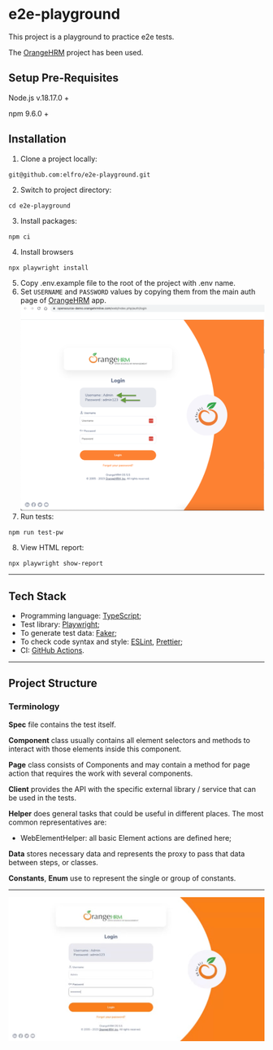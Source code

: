# e2e-playground
This project is a playground to practice e2e tests.

The [OrangeHRM](https://opensource-demo.orangehrmlive.com/) project has been used.

## Setup Pre-Requisites

Node.js v.18.17.0 +

npm 9.6.0 +

## Installation
1. Clone a project locally:
```
git@github.com:elfro/e2e-playground.git
```
2. Switch to project directory:
```
cd e2e-playground
```
3. Install packages:
```
npm ci
```
4. Install browsers
```
npx playwright install
```
5. Copy .env.example file to the root of the project with .env name.
6. Set `USERNAME` and `PASSWORD` values by copying them from the main auth page of [OrangeHRM](https://opensource-demo.orangehrmlive.com/) app.
![Auth credentials](docs/assets/env_auth_creds_variable.png)
7. Run tests:
```
npm run test-pw
```
8. View HTML report:
```
npx playwright show-report
```

___
## Tech Stack
- Programming language: [TypeScript](https://www.typescriptlang.org/); 
- Test library: [Playwright](https://playwright.dev/);
- To generate test data: [Faker](https://fakerjs.dev/);
- To check code syntax and style: [ESLint](https://eslint.org/), [Prettier](https://prettier.io/);
- CI: [GitHub Actions](https://docs.github.com/en/actions).

___

## Project Structure
### <a name="terminology"></a> Terminology

**Spec** file contains the test itself.

**Component** class usually contains all element selectors and methods to interact with those elements inside this component.

**Page** class consists of Components and may contain a method for page action that requires the work with several components.

**Client** provides the API with the specific external library / service that can be used in the tests.

**Helper** does general tasks that could be useful in different places. The most common representatives are:
- WebElementHelper: all basic Element actions are defined here;

**Data** stores necessary data and represents the proxy to pass that data between steps, or classes.

**Constants**, **Enum** use to represent the single or group of constants.

___

[![Auth pre-setup](docs/assets/login-setup/thumbnail.webm.png)](docs/assets/login-setup/video.webm)